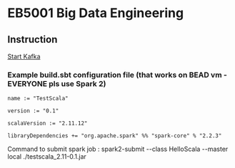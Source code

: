 # EB5001 Big Data Engineering

## Instruction
[Start Kafka](https://github.com/nakamura41/EB5001-Big-Data-Engineering/blob/master/Kafka.md)

### Example build.sbt configuration file (that works on BEAD vm - EVERYONE pls use Spark 2)  
```
name := "TestScala"

version := "0.1"

scalaVersion := "2.11.12"

libraryDependencies += "org.apache.spark" %% "spark-core" % "2.2.3"
```
Command to submit spark job : spark2-submit --class HelloScala --master local ./testscala_2.11-0.1.jar

